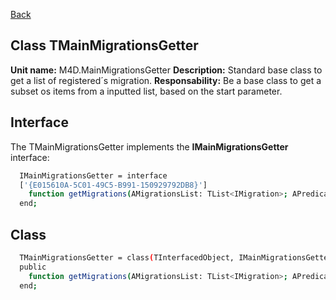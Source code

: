 [Back](CLASS_REFERENCES.md)
## Class **TMainMigrationsGetter** ## 

**Unit name:** M4D.MainMigrationsGetter
**Description:** Standard base class to get a list of registered´s migration.
**Responsability:** Be a base class to get a subset os items from a inputted list, based on the start parameter.

## Interface ##
The TMainMigrationsGetter implements the **IMainMigrationsGetter** interface:
```sh
  IMainMigrationsGetter = interface
  ['{E015610A-5C01-49C5-B991-150929792DB8}']
    function getMigrations(AMigrationsList: TList<IMigration>; APredicate: TPredicate<IMigration>): TList<IMigration>;
  end;
```

## Class ##

```sh
  TMainMigrationsGetter = class(TInterfacedObject, IMainMigrationsGetter)
  public
    function getMigrations(AMigrationsList: TList<IMigration>; APredicate: TPredicate<IMigration>): TList<IMigration>;
  end;
```